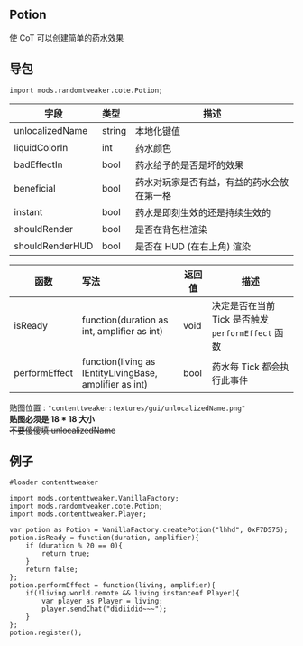 ## Potion

使 CoT 可以创建简单的药水效果

## 导包

```zenscrtip
import mods.randomtweaker.cote.Potion;
```

| 字段            | 类型    | 描述                     |
| --------------- | :------ | ---------------------- |
| unlocalizedName | string | 本地化键值 |
| liquidColorIn   | int | 药水颜色 |
| badEffectIn   | bool | 药水给予的是否是坏的效果       |
| beneficial     | bool | 药水对玩家是否有益，有益的药水会放在第一格 |
| instant       | bool | 药水是即刻生效的还是持续生效的 |
| shouldRender    | bool | 是否在背包栏渲染 |
| shouldRenderHUD | bool | 是否在 HUD (在右上角) 渲染 |

| 函数          | 写法                                                    | 返回值  | 描述                                                      |
| ------------- | :------------------------------------------------------ | ------- | --------------------------------------------------------- |
| isReady       | function(duration as int, amplifier as int)             | void    | 决定是否在当前 Tick 是否触发 `performEffect` 函数 |
| performEffect | function(living as IEntityLivingBase, amplifier as int) | bool | 药水每 Tick 都会执行此事件                                  |

贴图位置 : `"contenttweaker:textures/gui/unlocalizedName.png"`  
**贴图必须是 18 * 18 大小**  
~~不要傻傻填 unlocalizedName~~

## 例子

~~~zenscript
#loader contenttweaker

import mods.contenttweaker.VanillaFactory;
import mods.randomtweaker.cote.Potion;
import mods.contenttweaker.Player;

var potion as Potion = VanillaFactory.createPotion("lhhd", 0xF7D575);
potion.isReady = function(duration, amplifier){
	if (duration % 20 == 0){
		return true;
	}
	return false;
};
potion.performEffect = function(living, amplifier){
	if(!living.world.remote && living instanceof Player){
		var player as Player = living;
		player.sendChat("didiidid~~~");
	}
};
potion.register();
~~~

